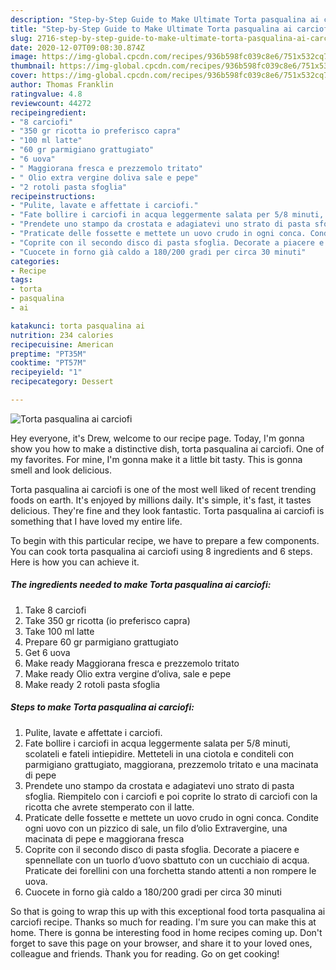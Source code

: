 ```yaml
---
description: "Step-by-Step Guide to Make Ultimate Torta pasqualina ai carciofi"
title: "Step-by-Step Guide to Make Ultimate Torta pasqualina ai carciofi"
slug: 2716-step-by-step-guide-to-make-ultimate-torta-pasqualina-ai-carciofi
date: 2020-12-07T09:08:30.874Z
image: https://img-global.cpcdn.com/recipes/936b598fc039c8e6/751x532cq70/torta-pasqualina-ai-carciofi-recipe-main-photo.jpg
thumbnail: https://img-global.cpcdn.com/recipes/936b598fc039c8e6/751x532cq70/torta-pasqualina-ai-carciofi-recipe-main-photo.jpg
cover: https://img-global.cpcdn.com/recipes/936b598fc039c8e6/751x532cq70/torta-pasqualina-ai-carciofi-recipe-main-photo.jpg
author: Thomas Franklin
ratingvalue: 4.8
reviewcount: 44272
recipeingredient:
- "8 carciofi"
- "350 gr ricotta io preferisco capra"
- "100 ml latte"
- "60 gr parmigiano grattugiato"
- "6 uova"
- " Maggiorana fresca e prezzemolo tritato"
- " Olio extra vergine doliva sale e pepe"
- "2 rotoli pasta sfoglia"
recipeinstructions:
- "Pulite, lavate e affettate i carciofi."
- "Fate bollire i carciofi in acqua leggermente salata per 5/8 minuti, scolateli e fateli intiepidire. Metteteli in una ciotola e conditeli con parmigiano grattugiato, maggiorana, prezzemolo tritato e una macinata di pepe"
- "Prendete uno stampo da crostata e adagiatevi uno strato di pasta sfoglia. Riempitelo con i carciofi e poi coprite lo strato di carciofi con la ricotta che avrete stemperato con il latte."
- "Praticate delle fossette e mettete un uovo crudo in ogni conca. Condite ogni uovo con un pizzico di sale, un filo d’olio Extravergine, una macinata di pepe e maggiorana fresca"
- "Coprite con il secondo disco di pasta sfoglia. Decorate a piacere e spennellate con un tuorlo d’uovo sbattuto con un cucchiaio di acqua. Praticate dei forellini con una forchetta stando attenti a non rompere le uova."
- "Cuocete in forno già caldo a 180/200 gradi per circa 30 minuti"
categories:
- Recipe
tags:
- torta
- pasqualina
- ai

katakunci: torta pasqualina ai 
nutrition: 234 calories
recipecuisine: American
preptime: "PT35M"
cooktime: "PT57M"
recipeyield: "1"
recipecategory: Dessert

---
```



![Torta pasqualina ai carciofi](https://img-global.cpcdn.com/recipes/936b598fc039c8e6/751x532cq70/torta-pasqualina-ai-carciofi-recipe-main-photo.jpg)

Hey everyone, it's Drew, welcome to our recipe page. Today, I'm gonna show you how to make a distinctive dish, torta pasqualina ai carciofi. One of my favorites. For mine, I'm gonna make it a little bit tasty. This is gonna smell and look delicious.

Torta pasqualina ai carciofi is one of the most well liked of recent trending foods on earth. It's enjoyed by millions daily. It's simple, it's fast, it tastes delicious. They're fine and they look fantastic. Torta pasqualina ai carciofi is something that I have loved my entire life.




To begin with this particular recipe, we have to prepare a few components. You can cook torta pasqualina ai carciofi using 8 ingredients and 6 steps. Here is how you can achieve it.

<!--inarticleads1-->

##### The ingredients needed to make Torta pasqualina ai carciofi:

1. Take 8 carciofi
1. Take 350 gr ricotta (io preferisco capra)
1. Take 100 ml latte
1. Prepare 60 gr parmigiano grattugiato
1. Get 6 uova
1. Make ready  Maggiorana fresca e prezzemolo tritato
1. Make ready  Olio extra vergine d’oliva, sale e pepe
1. Make ready 2 rotoli pasta sfoglia




<!--inarticleads2-->

##### Steps to make Torta pasqualina ai carciofi:

1. Pulite, lavate e affettate i carciofi.
1. Fate bollire i carciofi in acqua leggermente salata per 5/8 minuti, scolateli e fateli intiepidire. Metteteli in una ciotola e conditeli con parmigiano grattugiato, maggiorana, prezzemolo tritato e una macinata di pepe
1. Prendete uno stampo da crostata e adagiatevi uno strato di pasta sfoglia. Riempitelo con i carciofi e poi coprite lo strato di carciofi con la ricotta che avrete stemperato con il latte.
1. Praticate delle fossette e mettete un uovo crudo in ogni conca. Condite ogni uovo con un pizzico di sale, un filo d’olio Extravergine, una macinata di pepe e maggiorana fresca
1. Coprite con il secondo disco di pasta sfoglia. Decorate a piacere e spennellate con un tuorlo d’uovo sbattuto con un cucchiaio di acqua. Praticate dei forellini con una forchetta stando attenti a non rompere le uova.
1. Cuocete in forno già caldo a 180/200 gradi per circa 30 minuti




So that is going to wrap this up with this exceptional food torta pasqualina ai carciofi recipe. Thanks so much for reading. I'm sure you can make this at home. There is gonna be interesting food in home recipes coming up. Don't forget to save this page on your browser, and share it to your loved ones, colleague and friends. Thank you for reading. Go on get cooking!
